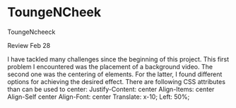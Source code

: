 # ToungeNCheek
ToungeNcheeck


Review Feb 28

I have tackled many challenges since the beginning of this project. This first problem I encountered was the placement of a background video. The second one was the centering of elements. For the latter, I found different options for achieving the desired effect.
There are following CSS attributes than can be used to center:
Justify-Content: center
Align-Items: center
Align-Self center
Align-Font: center
Translate: x-10;
Left: 50%;